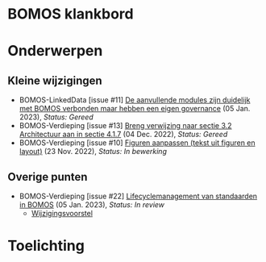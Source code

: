 # BOMOS klankbord



# Onderwerpen

## Kleine wijzigingen
* BOMOS-LinkedData [issue #11] [De aanvullende modules zijn duidelijk met BOMOS verbonden maar hebben een eigen governance](https://github.com/Logius-standaarden/BOMOS-LinkedData/issues/11) (05 Jan. 2023), _Status: Gereed_
* BOMOS-Verdieping [issue #13] [Breng verwijzing naar sectie 3.2 Architectuur aan in sectie 4.1.7](https://github.com/Logius-standaarden/BOMOS-Verdieping/issues/13) (04 Dec. 2022), _Status: Gereed_
* BOMOS-Verdieping [issue #10] [Figuren aanpassen (tekst uit figuren en layout)](https://github.com/Logius-standaarden/BOMOS-Verdieping/issues/10) (23 Nov. 2022), _Status: In bewerking_

## Overige punten
* BOMOS-Verdieping [issue #22] [Lifecyclemanagement van standaarden in BOMOS](https://github.com/Logius-standaarden/BOMOS-Verdieping/issues/22) (05 Jan. 2023), _Status: In review_
  * [Wijzigingsvoorstel](https://github.com//Logius-standaarden/BOMOS-Verdieping/pull/23/files)

# Toelichting



